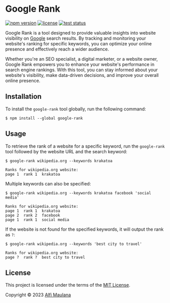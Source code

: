 # Google Rank

[![npm version](https://img.shields.io/npm/v/google-rank?style=flat-square)](https://www.npmjs.com/package/google-rank)
[![license](https://img.shields.io/github/license/threeal/google-rank?style=flat-square)](./LICENSE)
[![test status](https://img.shields.io/github/actions/workflow/status/threeal/google-rank/ci.yaml?branch=main&label=test&style=flat-square)](https://github.com/threeal/google-rank/actions/workflows/ci.yaml)

Google Rank is a tool designed to provide valuable insights into website visibility on [Google](https://www.google.com/) search results. By tracking and monitoring your website's ranking for specific keywords, you can optimize your online presence and effectively reach a wider audience.

Whether you're an SEO specialist, a digital marketer, or a website owner, Google Rank empowers you to enhance your website's performance in search engine rankings. With this tool, you can stay informed about your website's visibility, make data-driven decisions, and improve your overall online presence.

## Installation

To install the `google-rank` tool globally, run the following command:

```
$ npm install --global google-rank
```

## Usage

To retrieve the rank of a website for a specific keyword, run the `google-rank` tool followed by the website URL and the search keyword:

```
$ google-rank wikipedia.org --keywords krakatoa

Ranks for wikipedia.org website:
page 1  rank 1  krakatoa
```

Multiple keywords can also be specified:

```
$ google-rank wikipedia.org --keywords krakatoa facebook 'social media'

Ranks for wikipedia.org website:
page 1  rank 1  krakatoa
page 2  rank 2  facebook
page 1  rank 1  social media
```

If the website is not found for the specified keywords, it will output the rank as `?`:

```
$ google-rank wikipedia.org --keywords 'best city to travel'

Ranks for wikipedia.org website:
page ?  rank ?  best city to travel
```

## License

This project is licensed under the terms of the [MIT License](./LICENSE).

Copyright © 2023 [Alfi Maulana](https://github.com/threeal)
